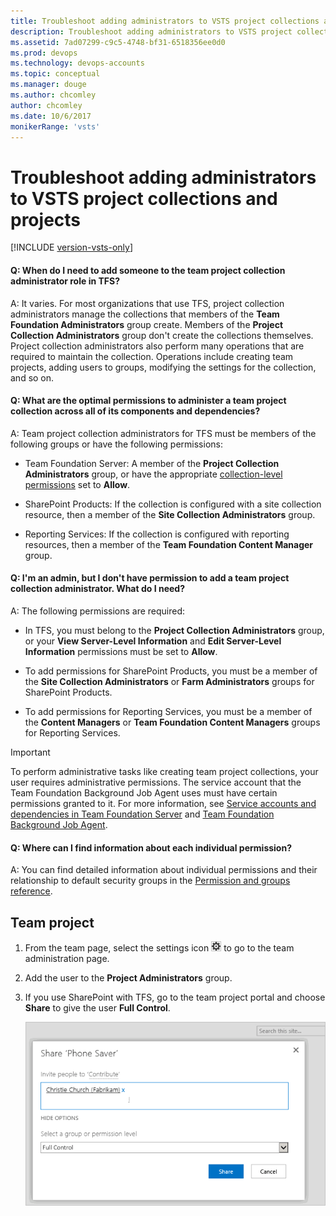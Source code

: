 ```yaml
---
title: Troubleshoot adding administrators to VSTS project collections and projects
description: Troubleshoot adding administrators to VSTS project collections and projects 
ms.assetid: 7ad07299-c9c5-4748-bf31-6518356ee0d0
ms.prod: devops
ms.technology: devops-accounts
ms.topic: conceptual
ms.manager: douge  
ms.author: chcomley
author: chcomley
ms.date: 10/6/2017
monikerRange: 'vsts'
---
```


# Troubleshoot adding administrators to VSTS project collections and projects

[!INCLUDE [version-vsts-only](../../_shared/version-vsts-only.md)]

#### Q: When do I need to add someone to the team project collection administrator role in TFS?

A:  It varies. For most organizations that use TFS, project collection administrators manage the collections that members of the **Team Foundation Administrators** group create. Members of the **Project Collection Administrators** group don't create the collections themselves. Project collection administrators also perform many operations that are required to maintain the collection. Operations include creating team projects, adding users to groups, modifying the settings for the collection, and so on.

#### Q: What are the optimal permissions to administer a team project collection across all of its components and dependencies?

A:   Team project collection administrators for TFS must be members of the following groups or have the following permissions:

-   Team Foundation Server: A member of the **Project Collection Administrators** group, or have the appropriate [collection-level permissions](../../organizations/security/permissions.md#collection) set to **Allow**.

-   SharePoint Products: If the collection is configured with a site collection resource, then a member of the **Site Collection Administrators** group.

-   Reporting Services: If the collection is configured with reporting resources, then a member of the **Team Foundation Content Manager** group.

#### Q: I'm an admin, but I don't have permission to add a team project collection administrator. What do I need?

A:  The following permissions are required:

-   In TFS, you must belong to the **Project Collection Administrators** group, or your **View Server-Level Information** and **Edit Server-Level Information** permissions must be set to **Allow**.

-   To add permissions for SharePoint Products, you must be a member of the **Site Collection Administrators** or **Farm Administrators** groups for SharePoint Products.

-   To add permissions for Reporting Services, you must be a member of the **Content Managers** or **Team Foundation Content Managers** groups for Reporting Services.

> [!Important]
> To perform administrative tasks like creating team project collections, your user requires administrative permissions. The service account that the Team Foundation Background Job Agent uses must have certain permissions granted to it. For more information, see [Service accounts and dependencies in Team Foundation Server](/tfs/server/admin/service-accounts-dependencies-tfs) and [Team Foundation Background Job Agent](/tfs/server/architecture/background-job-agent).

#### Q: Where can I find information about each individual permission? 

A:  You can find detailed information about individual permissions and their relationship to default security groups in the [Permission and groups reference](../../organizations/security/permissions.md).

## Team project

1. From the team page, select the settings icon ![Settings icon](_img/admin-gear-icon.png) to go to the team administration page.

2. Add the user to the **Project Administrators** group.

3. If you use SharePoint with TFS, go to the team project portal and choose **Share** to give the user **Full Control**.

    ![Choose the SharePoint group and add users](_img/add-administrator-tfs/invite-administrators.png)

